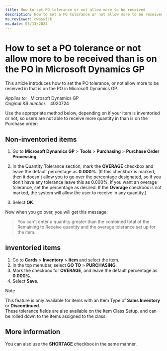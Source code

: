 ```yaml
---
title: How to set PO tolerance or not allow more to be received
description: How to set a PO tolerance or not allow more to be received than is on the PO in Microsoft Dynamics GP.
ms.reviewer: cwaswick
ms.date: 03/13/2024
---
```

# How to set a PO tolerance or not allow more to be received than is on the PO in Microsoft Dynamics GP

This article introduces how to set the PO tolerance, or not allow more to be received in that is on the PO in Microsoft Dynamics GP.

_Applies to:_ &nbsp; Microsoft Dynamics GP  
_Original KB number:_ &nbsp; 4020724

Use the appropriate method below, depending on if your item is inventoried or not, so users are not able to receive more quantity in than is on the Purchase order:

## Non-inventoried items

1. Go to **Microsoft Dynamics GP** > **Tools** > **Purchasing** > **Purchase Order Processing**.

2. In the Quantity Tolerance section, mark the **OVERAGE** checkbox and leave the default percentage as **0.000%**. (If this checkbox is marked, then it doesn't allow you to go over the percentage designated, so if you don't have any tolerance leave this as 0.000%. If you want an overage tolerance, set the percentage as desired. If the **Overage** checkbox is not marked, the system will allow the user to receive in any quantity.)

3. Select **OK**.

Now when you go over, you will get this message:

> You can't enter a quantity greater than the combined total of the Remaining to Receive quantity and the overage tolerance set up for the item.

## inventoried items

1. Go to **Cards** > **Inventory** > **Item** and select the item.
1. In the top menubar, select **GO TO** > **PURCHASING**.
1. Mark the checkbox for **OVERAGE**, and leave the default percentage as **0.000%**.
1. Select **Save**.

> [!NOTE]
> This feature is only available for items with an Item Type of **Sales Inventory** or **Discontinued**.  
> These tolerance fields are also available on the Item Class Setup, and can be rolled down to the items assigned to the class.

## More information

You can also use the **SHORTAGE** checkbox in the same manner.
